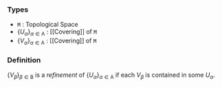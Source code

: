 ### Types
- `M` : Topological Space
- $\{U_{\alpha}\}_{\alpha\in\text{A}}$ : [[Covering]] of `M`
- $\{V_{\alpha}\}_{\alpha\in\text{A}}$ : [[Covering]] of `M`
### Definition
$\{V_{\beta}\}_{\beta\in\text{B}}$ is a *refinement* of $\{U_{\alpha}\}_{\alpha\in\text{A}}$ if each $V_{\beta}$  is contained in some $U_{\alpha}$.